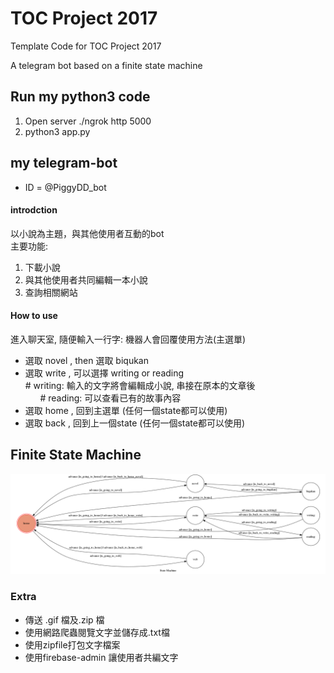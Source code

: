 # TOC Project 2017

Template Code for TOC Project 2017

A telegram bot based on a finite state machine

## Run my python3 code

 1. Open server ./ngrok http 5000<br/>
 2. python3 app.py

## my telegram-bot
* ID = @PiggyDD_bot

#### introdction
以小說為主題，與其他使用者互動的bot<br/>
主要功能:<br/>
1. 下載小說<br/>
2. 與其他使用者共同編輯一本小說<br/>
3. 查詢相關網站

#### How to use
 進入聊天室, 隨便輸入一行字: 機器人會回覆使用方法(主選單)<br/>
 * 選取 novel , then 選取 biqukan<br/>
 * 選取 write , 可以選擇 writing or reading<br/>
       # writing: 輸入的文字將會編輯成小說, 串接在原本的文章後<br/>
       # reading: 可以查看已有的故事內容<br/>
  * 選取 home , 回到主選單 (任何一個state都可以使用)<br/>
 * 選取 back , 回到上一個state (任何一個state都可以使用)<br/>
   
## Finite State Machine
![fsm](./machine_state.png)

### Extra
* 傳送 .gif 檔及.zip 檔
* 使用網路爬蟲閱覽文字並儲存成.txt檔
* 使用zipfile打包文字檔案
* 使用firebase-admin 讓使用者共編文字
